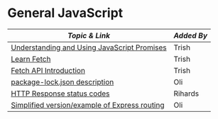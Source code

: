 # General JavaScript

| **_Topic & Link_** | **_Added By_** |
| -------- | -------- |
|[Understanding and Using JavaScript Promises](https://www.youtube.com/watch?v=4EuwgnnXRPI)|Trish
|[Learn Fetch](https://www.youtube.com/watch?v=cuEtnrL9-H0)|Trish
|[Fetch API Introduction](https://www.youtube.com/watch?v=Oive66jrwBs)|Trish
|[package-lock.json description](https://docs.npmjs.com/cli/v6/configuring-npm/package-locks) | Oli
|[HTTP Response status codes](https://developer.mozilla.org/en-US/docs/Web/HTTP/Status)| Rihards
|[Simplified version/example of Express routing](https://replit.com/@oliverjam/express-ish) | Oli
